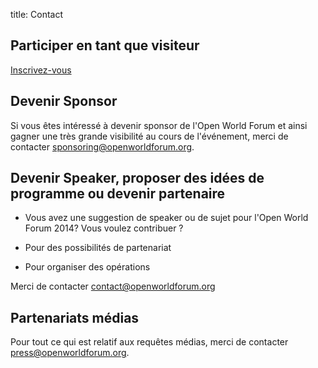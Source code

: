 title: Contact

## Participer en tant que visiteur

[Inscrivez-vous](/auth/)

## Devenir Sponsor

Si vous êtes intéressé à devenir sponsor de l'Open World Forum et ainsi
gagner une très grande visibilité au cours de l'événement, merci de contacter
<a href="mailto:sponsoring@openworldforum.org">sponsoring@openworldforum.org</a>.

## Devenir Speaker, proposer des idées de programme ou devenir partenaire

- Vous avez une suggestion de speaker ou de sujet pour l'Open World Forum 2014?
  Vous voulez contribuer ?

- Pour des possibilités de partenariat

- Pour organiser des opérations

Merci de contacter
<a href="mailto:team@openworldforum.org">contact@openworldforum.org</a>

## Partenariats médias

Pour tout ce qui est relatif aux requêtes médias, merci de contacter [press@openworldforum.org](mailto:press@openworldforum.org).